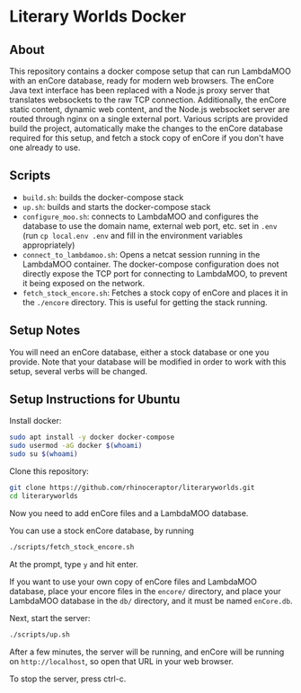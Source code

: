 # Literary Worlds Docker

## About
This repository contains a docker compose setup that can run LambdaMOO with an
enCore database, ready for modern web browsers. The enCore Java text interface
has been replaced with a Node.js proxy server that translates websockets to the
raw TCP connection. Additionally, the enCore static content, dynamic web
content, and the Node.js websocket server are routed through nginx on a single
external port. Various scripts are provided build the project, automatically
make the changes to the enCore database required for this setup, and fetch a
stock copy of enCore if you don't have one already to use.

## Scripts

- `build.sh`: builds the docker-compose stack
- `up.sh`: builds and starts the docker-compose stack
- `configure_moo.sh`: connects to LambdaMOO and configures the database to use
  the domain name, external web port, etc. set in `.env` (run `cp local.env .env`
  and fill in the environment variables appropriately)
- `connect_to_lambdamoo.sh`: Opens a netcat session running in the LambdaMOO
  container. The docker-compose configuration does not directly expose the TCP
  port for connecting to LambdaMOO, to prevent it being exposed on the network.
- `fetch_stock_encore.sh`: Fetches a stock copy of enCore and places it in the
  `./encore` directory. This is useful for getting the stack running.

## Setup Notes
You will need an enCore database, either a stock database or one you provide.
Note that your database will be modified in order to work with this setup,
several verbs will be changed.

## Setup Instructions for Ubuntu
Install docker:
```bash
sudo apt install -y docker docker-compose
sudo usermod -aG docker $(whoami)
sudo su $(whoami)
```

Clone this repository:
```bash
git clone https://github.com/rhinoceraptor/literaryworlds.git
cd literaryworlds
```

Now you need to add enCore files and a LambdaMOO database.

You can use a stock enCore database, by running
```bash
./scripts/fetch_stock_encore.sh
```

At the prompt, type `y` and hit enter.

If you want to use your own copy of enCore files and LambdaMOO database, place
your encore files in the `encore/` directory, and place your LambdaMOO database
in the `db/` directory, and it must be named `enCore.db`.

Next, start the server:
```bash
./scripts/up.sh
```

After a few minutes, the server will be running, and enCore will be running on
`http://localhost`, so open that URL in your web browser.

To stop the server, press ctrl-c.

